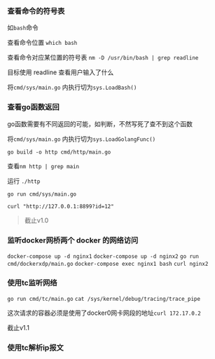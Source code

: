 ### 查看命令的符号表

如`bash`命令

查看命令位置 `which bash`

查看命令对应某位置的符号表 `nm -D /usr/bin/bash | grep readline`

目标使用 readline 查看用户输入了什么

将`cmd/sys/main.go` 内执行切为`sys.LoadBash()`

### 查看go函数返回

go函数需要有不同返回的可能，如判断，不然写死了查不到这个函数

将`cmd/sys/main.go` 内执行切为`sys.LoadGolangFunc()`

`go build -o http cmd/http/main.go`

查看`nm http | grep main`

运行 `./http`

`go run cmd/sys/main.go`

`curl "http://127.0.0.1:8899?id=12"`


> 截止v1.0

### 监听docker网桥两个 docker 的网络访问

`docker-compose up -d nginx1`
`docker-compose up -d nginx2`
`go run cmd/dockerxdp/main.go`
`docker-compose exec nginx1 bash`
`curl nginx2`


### 使用tc监听网络 
`go run cmd/tc/main.go`
`cat /sys/kernel/debug/tracing/trace_pipe`

这次请求的容器必须是使用了docker0网卡网段的地址`curl 172.17.0.2`

截止v1.1

### 使用tc解析ip报文
